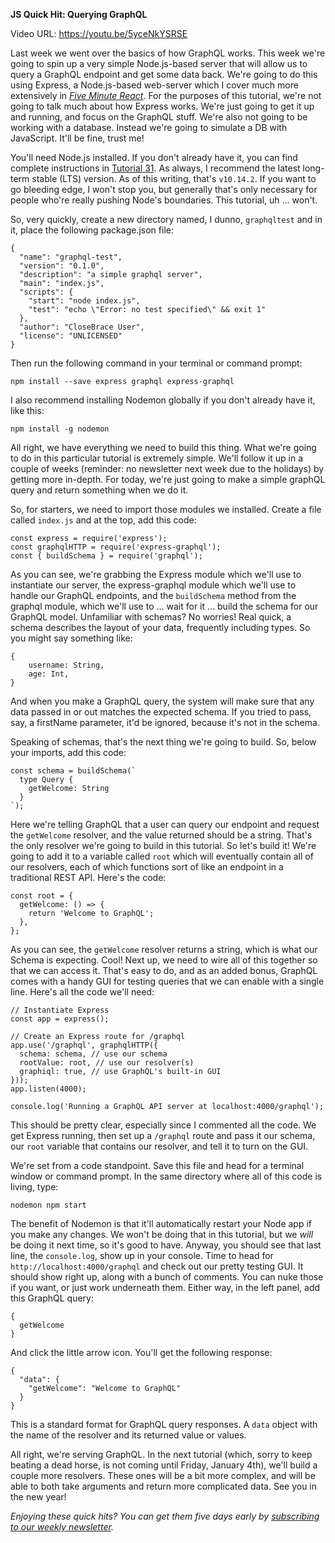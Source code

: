 **JS Quick Hit: Querying GraphQL**

Video URL: https://youtu.be/5yceNkYSRSE

Last week we went over the basics of how GraphQL works. This week we're going to spin up a very simple Node.js-based server that will allow us to query a GraphQL endpoint and get some data back. We're going to do this using Express, a Node.js-based web-server which I cover much more extensively in *[Five Minute React](https://fiveminutereact.com)*. For the purposes of this tutorial, we're not going to talk much about how Express works. We're just going to get it up and running, and focus on the GraphQL stuff. We're also not going to be working with a database. Instead we're going to simulate a DB with JavaScript. It'll be fine, trust me!

You'll need Node.js installed. If you don't already have it, you can find complete instructions in [Tutorial 31](https://closebrace.com/tutorials/2018-08-22/js-quick-hits-31-node-module-1-node-basics). As always, I recommend the latest long-term stable (LTS) version. As of this writing, that's `v10.14.2`. If you want to go bleeding edge, I won't stop you, but generally that's only necessary for people who're really pushing Node's boundaries. This tutorial, uh &hellip; won't.

So, very quickly, create a new directory named, I dunno, `graphqltest` and in it, place the following package.json file:

```
{
  "name": "graphql-test",
  "version": "0.1.0",
  "description": "a simple graphql server",
  "main": "index.js",
  "scripts": {
    "start": "node index.js",
    "test": "echo \"Error: no test specified\" && exit 1"
  },
  "author": "CloseBrace User",
  "license": "UNLICENSED"
}
```

Then run the following command in your terminal or command prompt:

```
npm install --save express graphql express-graphql
```

I also recommend installing Nodemon globally if you don't already have it, like this:

```
npm install -g nodemon
```

All right, we have everything we need to build this thing. What we're going to do in this particular tutorial is extremely simple. We'll follow it up in a couple of weeks (reminder: no newsletter next week due to the holidays) by getting more in-depth. For today, we're just going to make a simple graphQL query and return something when we do it.

So, for starters, we need to import those modules we installed. Create a file called `index.js` and at the top, add this code:

```
const express = require('express');
const graphqlHTTP = require('express-graphql');
const { buildSchema } = require('graphql');
```

As you can see, we're grabbing the Express module which we'll use to instantiate our server, the express-graphql module which we'll use to handle our GraphQL endpoints, and the `buildSchema` method from the graphql module, which we'll use to &hellip; wait for it &hellip; build the schema for our GraphQL model. Unfamiliar with schemas? No worries! Real quick, a schema describes the layout of your data, frequently including types. So you might say something like:

```
{
    username: String,
    age: Int,
}
```

And when you make a GraphQL query, the system will make sure that any data passed in or out matches the expected schema. If you tried to pass, say, a firstName parameter, it'd be ignored, because it's not in the schema.

Speaking of schemas, that's the next thing we're going to build. So, below your imports, add this code:

```
const schema = buildSchema(`
  type Query {
    getWelcome: String
  }
`);
```

Here we're telling GraphQL that a user can query our endpoint and request the `getWelcome` resolver, and the value returned should be a string. That's the only resolver we're going to build in this tutorial. So let's build it! We're going to add it to a variable called `root` which will eventually contain all of our resolvers, each of which functions sort of like an endpoint in a traditional REST API. Here's the code:

```
const root = {
  getWelcome: () => {
    return 'Welcome to GraphQL';
  },
};
```

As you can see, the `getWelcome` resolver returns a string, which is what our Schema is expecting. Cool! Next up, we need to wire all of this together so that we can access it. That's easy to do, and as an added bonus, GraphQL comes with a handy GUI for testing queries that we can enable with a single line. Here's all the code we'll need:

```
// Instantiate Express
const app = express();

// Create an Express route for /graphql
app.use('/graphql', graphqlHTTP({
  schema: schema, // use our schema
  rootValue: root, // use our resolver(s)
  graphiql: true, // use GraphQL's built-in GUI
}));
app.listen(4000);

console.log('Running a GraphQL API server at localhost:4000/graphql');
```

This should be pretty clear, especially since I commented all the code. We get Express running, then set up a `/graphql` route and pass it our schema, our `root` variable that contains our resolver, and tell it to turn on the GUI.

We're set from a code standpoint. Save this file and head for a terminal window or command prompt. In the same directory where all of this code is living, type:

```
nodemon npm start
```

The benefit of Nodemon is that it'll automatically restart your Node app if you make any changes. We won't be doing that in this tutorial, but we _will_ be doing it next time, so it's good to have. Anyway, you should see that last line, the `console.log`, show up in your console. Time to head for `http://localhost:4000/graphql` and check out our pretty testing GUI. It should show right up, along with a bunch of comments. You can nuke those if you want, or just work underneath them. Either way, in the left panel, add this GraphQL query:

```
{
  getWelcome
}
```

And click the little arrow icon. You'll get the following response:

```
{
  "data": {
    "getWelcome": "Welcome to GraphQL"
  }
}
```

This is a standard format for GraphQL query responses. A `data` object with the name of the resolver and its returned value or values.

All right, we're serving GraphQL. In the next tutorial (which, sorry to keep beating a dead horse, is not coming until Friday, January 4th), we'll build a couple more resolvers. These ones will be a bit more complex, and will be able to both take arguments and return more complicated data. See you in the new year!

*Enjoying these quick hits? You can get them five days early by [subscribing to our weekly newsletter](https://closebrace.com/newsletter/subscribe).*